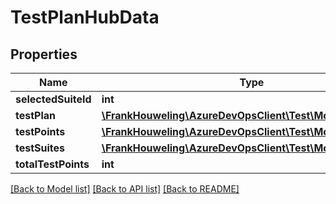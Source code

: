# TestPlanHubData

## Properties
Name | Type | Description | Notes
------------ | ------------- | ------------- | -------------
**selectedSuiteId** | **int** |  | [optional] 
**testPlan** | [**\FrankHouweling\AzureDevOpsClient\Test\Model\TestPlan**](TestPlan.md) |  | [optional] 
**testPoints** | [**\FrankHouweling\AzureDevOpsClient\Test\Model\TestPoint[]**](TestPoint.md) |  | [optional] 
**testSuites** | [**\FrankHouweling\AzureDevOpsClient\Test\Model\TestSuite[]**](TestSuite.md) |  | [optional] 
**totalTestPoints** | **int** |  | [optional] 

[[Back to Model list]](../README.md#documentation-for-models) [[Back to API list]](../README.md#documentation-for-api-endpoints) [[Back to README]](../README.md)


